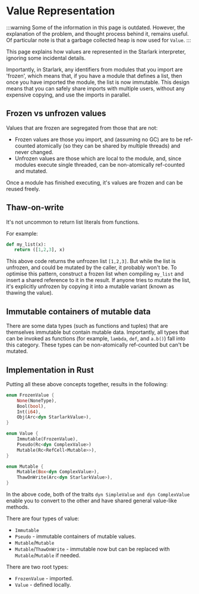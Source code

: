 # Value Representation

:::warning
Some of the information in this page is outdated. However, the explanation of the problem, and thought process behind it, remains useful. Of particular note is that a garbage collected heap is now used for `Value`.
:::

This page explains how values are represented in the Starlark interpreter, ignoring some incidental details.

Importantly, in Starlark, any identifiers from modules that you import are 'frozen', which means that, if you have a module that defines a list, then once you have imported the module, the list is now immutable. This design means that you can safely share imports with multiple users, without any expensive copying, and use the imports in parallel.

## Frozen vs unfrozen values

Values that are frozen are segregated from those that are not:

* Frozen values are those you import, and (assuming no GC) are to be ref-counted atomically (so they can be shared by multiple threads) and never changed.
* Unfrozen values are those which are local to the module, and, since modules execute single threaded, can be non-atomically ref-counted and mutated.

Once a module has finished executing, it's values are frozen and can be reused freely.

## Thaw-on-write

It's not uncommon to return list literals from functions.

For example:

```python
def my_list(x):
   return ([1,2,3], x)
```

This above code returns the unfrozen list `[1,2,3]`. But while the list is unfrozen, and could be mutated by the caller, it probably won't be. To optimise this pattern, construct a frozen list when compiling `my_list` and insert a shared reference to it in the result. If anyone tries to mutate the list, it's explicitly unfrozen by copying it into a mutable variant (known as thawing the value).

## Immutable containers of mutable data

There are some data types (such as functions and tuples) that are themselves immutable but contain mutable data. Importantly, all types that can be invoked as functions (for example, `lambda`, `def`, and `a.b()`) fall into this category. These types can be non-atomically ref-counted but can't be mutated.

## Implementation in Rust

Putting all these above concepts together, results in the following:

```rust
enum FrozenValue {
    None(NoneType),
    Bool(bool),
    Int(i64),
    Obj(Arc<dyn StarlarkValue>),
}

enum Value {
    Immutable(FrozenValue),
    Pseudo(Rc<dyn ComplexValue>)
    Mutable(Rc<RefCell<Mutable>>),
}

enum Mutable {
    Mutable(Box<dyn ComplexValue>),
    ThawOnWrite(Arc<dyn StarlarkValue>),
}
```

In the above code, both of the traits `dyn SimpleValue` `and dyn ComplexValue` enable you to convert to the other and have shared general value-like methods.

There are four types of value:

* `Immutable`
* `Pseudo` - immutable containers of mutable values.
* `Mutable`/`Mutable`
* `Mutable`/`ThawOnWrite` - immutable now but can be replaced with `Mutable`/`Mutable` if needed.

There are two root types:

* `FrozenValue` - imported.
* `Value` - defined locally.
